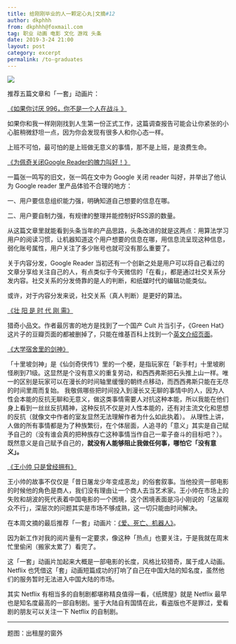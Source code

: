 ```yaml
---
title: 给刚刚毕业的人一颗定心丸|文摘#12
author: dkphhh
from: dkphhh@foxmail.com
tag: 职业 动画 电影 文化 游戏 头条
date: 2019-3-24 21:00
layout: post
category: excerpt
permalink: /to-graduates
---
```


![](https://i.loli.net/2019/03/24/5c977d2d7963d.jpg)

推荐五篇文章和「一套」动画片：



[《如果你讨厌 996，你不是一个人在战斗 》](http://www.qdaily.com/articles/62266.html)

如果你和我一样刚刚找到人生第一份正式工作，这篇调查报告可能会让你紧张的小心脏稍微舒坦一点，因为你会发现有很多人和你心态一样。

上班不可怕，最可怕的是上班做无意义的事情，那不是上班，是浪费生命。



[《为佩奇关闭Google Reader的魄力叫好！》](http://www.techweb.com.cn/internet/2013-03-14/1283033.shtml  )

一篇张一鸣写的旧文，张一鸣在文中为 Google 关闭 reader 叫好，并举出了他认为 Google reader 里产品体验不合理的地方：

一、用户要信息组织能力强，明确知道自己想要的信息在哪。

二、用户要自制力强，有规律的整理并能控制好RSS源的数量。

从这篇文章里就能看到头条当年的产品思路，头条改进的就是这两点：用算法学习用户的阅读习惯，让机器知道这个用户想要的信息在哪，用信息流呈现这种信息，弱化账号属性，用户关注了多少账号也就可没有那么重要了。

关于内容分发，Google Reader 当初还有一个创新之处是用户可以将自己看过的文章分享给关注自己的人，有点类似于今天微信的「在看」，都是通过社交关系分发内容。社交关系的分发倚靠的是人的判断，和纸媒时代的编辑功能类似。

或许，对于内容分发来说，社交关系（真人判断）是更好的算法。



[《壮 阳 是 时 代 刚 需》](https://mp.weixin.qq.com/s/U4V-0vZWd9muPilUHSFkQg )

猎奇小品文。作者最厉害的地方是找到了一个国产 Cult 片当引子，《Green Hat》这片子的豆瓣页面的都被删掉了，只能在维基百科上找到一个[英文介绍页面](https://en.wikipedia.org/wiki/Green_Hat)。



[《大学宿舍里的剑神》](http://www.chuapp.com/article/286196.html)

「十里坡剑神」是《仙剑奇侠传1》里的一个梗，是指玩家在「新手村」十里坡刷怪刷到71级。这显然是个没有意义的重复劳动，和西西弗斯把石头推上山一样。唯一的区别是玩家可以在漫长的时间轴里缓慢的朝终点移动，而西西弗斯只能在无尽的时间里周而复始。
我敬佩哪些把时间投入到漫长又无聊的事情中的人，因为人性会本能的反抗无聊和无意义，做这类事情需要人对抗这种本能，所以我能在他们身上看到一丝丝反抗精神，这种反抗不仅是对人性本能的，还有对主流文化和思想的反抗（就像文中作者的室友显然无法理解作者为什么如此执着）。
从理性上讲，人做的所有事情都是为了种族繁衍，在个体层面，人追寻的「意义」其实是自己赋予自己的（没有谁会真的把种族存亡这种事情当作自己一辈子奋斗的目标吧？）。既然意义是自己赋予自己的，**就没有人能够阻止我做任何事，哪怕它「没有意义」。**



[《王小帅 只是曾经拥有》](https://mp.weixin.qq.com/s/IhresLxd4lUy2gEDN1f7qQ)

王小帅的故事不仅仅是「昔日屠龙少年变成恶龙」的俗套叙事。当他投资一部电影的时候他的角色是商人，我们没有理由让一个商人去当艺术家。王小帅在市场上的失败和胡波的死代表着中国电影的一个困境，这个困境表面是冯小刚说的「这届观众不行」，深层次的问题其实是市场不够成熟，这一切只能由时间解决。



在本周文摘的最后推荐「一套」动画片：[《爱、死亡、机器人》](https://movie.douban.com/subject/30424374/)。

因为新工作对我的阅片量有一定要求，像这种「热点」也要关注，于是我就在周末忙里偷闲（搬家太累了）看完了。

这「一套」动画片加起来大概是一部电影的长度，风格比较猎奇，属于成人动画。Netflix 也凭借这「套」动画短篇成功的打响了自己在中国大陆的知名度，虽然他们的服务暂时无法进入中国大陆的市场。

其实 Netflix 有相当多的自制剧都堪称精良值得一看，《纸牌屋》就是 Netflix 最早也是知名度最高的一部自制剧。鉴于大陆自有国情在此，看盗版也不是罪过，爱看剧的朋友可以关注一下 Netflix 的自制剧。

---

题图：出租屋的窗外